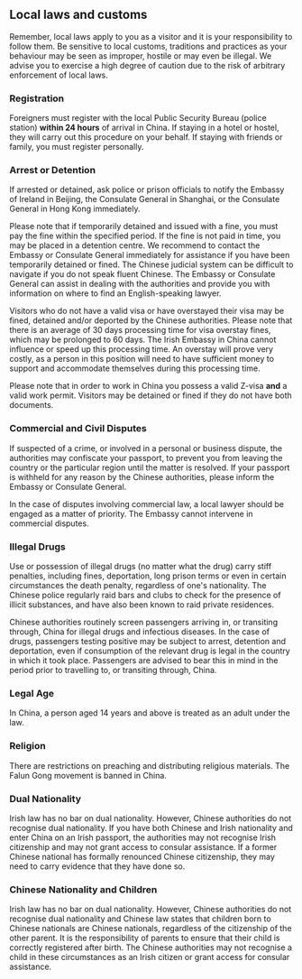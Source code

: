 ## Local laws and customs

Remember, local laws apply to you as a visitor and it is your responsibility to follow them. Be sensitive to local customs, traditions and practices as your behaviour may be seen as improper, hostile or may even be illegal. We advise you to exercise a high degree of caution due to the risk of arbitrary enforcement of local laws.

### **Registration**

Foreigners must register with the local Public Security Bureau (police station) **within 24 hours** of arrival in China. If staying in a hotel or hostel, they will carry out this procedure on your behalf. If staying with friends or family, you must register personally.

### **Arrest or Detention**

If arrested or detained, ask police or prison officials to notify the Embassy of Ireland in Beijing, the Consulate General in Shanghai, or the Consulate General in Hong Kong immediately.

Please note that if temporarily detained and issued with a fine, you must pay the fine within the specified period. If the fine is not paid in time, you may be placed in a detention centre. We recommend to contact the Embassy or Consulate General immediately for assistance if you have been temporarily detained or fined. The Chinese judicial system can be difficult to navigate if you do not speak fluent Chinese. The Embassy or Consulate General can assist in dealing with the authorities and provide you with information on where to find an English-speaking lawyer.

Visitors who do not have a valid visa or have overstayed their visa may be fined, detained and/or deported by the Chinese authorities. Please note that there is an average of 30 days processing time for visa overstay fines, which may be prolonged to 60 days. The Irish Embassy in China cannot influence or speed up this processing time. An overstay will prove very costly, as a person in this position will need to have sufficient money to support and accommodate themselves during this processing time.

Please note that in order to work in China you possess a valid Z-visa **and** a valid work permit. Visitors may be detained or fined if they do not have both documents.

### **Commercial and Civil Disputes**

If suspected of a crime, or involved in a personal or business dispute, the authorities may confiscate your passport, to prevent you from leaving the country or the particular region until the matter is resolved. If your passport is withheld for any reason by the Chinese authorities, please inform the Embassy or Consulate General.

In the case of disputes involving commercial law, a local lawyer should be engaged as a matter of priority. The Embassy cannot intervene in commercial disputes.

### **Illegal Drugs**

Use or possession of illegal drugs (no matter what the drug) carry stiff penalties, including fines, deportation, long prison terms or even in certain circumstances the death penalty, regardless of one's nationality. The Chinese police regularly raid bars and clubs to check for the presence of illicit substances, and have also been known to raid private residences.

Chinese authorities routinely screen passengers arriving in, or transiting through, China for illegal drugs and infectious diseases. In the case of drugs, passengers testing positive may be subject to arrest, detention and deportation, even if consumption of the relevant drug is legal in the country in which it took place. Passengers are advised to bear this in mind in the period prior to travelling to, or transiting through, China.

### **Legal Age**

In China, a person aged 14 years and above is treated as an adult under the law.

### **Religion**

There are restrictions on preaching and distributing religious materials. The Falun Gong movement is banned in China.

### **Dual Nationality**

Irish law has no bar on dual nationality. However, Chinese authorities do not recognise dual nationality. If you have both Chinese and Irish nationality and enter China on an Irish passport, the authorities may not recognise Irish citizenship and may not grant access to consular assistance. If a former Chinese national has formally renounced Chinese citizenship, they may need to carry evidence that they have done so.

### **Chinese Nationality and Children**

Irish law has no bar on dual nationality. However, Chinese authorities do not recognise dual nationality and Chinese law states that children born to Chinese nationals are Chinese nationals, regardless of the citizenship of the other parent. It is the responsibility of parents to ensure that their child is correctly registered after birth. The Chinese authorities may not recognise a child in these circumstances as an Irish citizen or grant access for consular assistance.